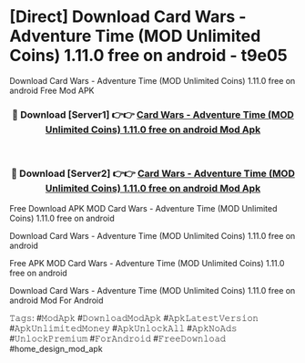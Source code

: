 # [Direct] Download Card Wars - Adventure Time (MOD Unlimited Coins) 1.11.0 free on android - t9e05
Download Card Wars - Adventure Time (MOD Unlimited Coins) 1.11.0 free on android Free Mod APK

<div align="center">
<h3>🔴 Download [Server1] 👉👉 <a href="https://apk-comot.site?title=Card_Wars_-_Adventure_Time_(MOD_Unlimited_Coins)_1.11.0_free_on_android">Card Wars - Adventure Time (MOD Unlimited Coins) 1.11.0 free on android Mod Apk</a></h3><br>

<h3>🔴 Download [Server2] 👉👉 <a href="https://apk-comot.site?title=Card_Wars_-_Adventure_Time_(MOD_Unlimited_Coins)_1.11.0_free_on_android">Card Wars - Adventure Time (MOD Unlimited Coins) 1.11.0 free on android Mod Apk</a></h3>
</div>


Free Download APK MOD Card Wars - Adventure Time (MOD Unlimited Coins) 1.11.0 free on android

Download Card Wars - Adventure Time (MOD Unlimited Coins) 1.11.0 free on android 

Free APK MOD Card Wars - Adventure Time (MOD Unlimited Coins) 1.11.0 free on android 

Download Card Wars - Adventure Time (MOD Unlimited Coins) 1.11.0 free on android Mod For Android

𝚃𝚊𝚐𝚜: #𝙼𝚘𝚍𝙰𝚙𝚔 #𝙳𝚘𝚠𝚗𝚕𝚘𝚊𝚍𝙼𝚘𝚍𝙰𝚙𝚔 #𝙰𝚙𝚔𝙻𝚊𝚝𝚎𝚜𝚝𝚅𝚎𝚛𝚜𝚒𝚘𝚗 #𝙰𝚙𝚔𝚄𝚗𝚕𝚒𝚖𝚒𝚝𝚎𝚍𝙼𝚘𝚗𝚎𝚢 #𝙰𝚙𝚔𝚄𝚗𝚕𝚘𝚌𝚔𝙰𝚕𝚕 #𝙰𝚙𝚔𝙽𝚘𝙰𝚍𝚜 #𝚄𝚗𝚕𝚘𝚌𝚔𝙿𝚛𝚎𝚖𝚒𝚞𝚖 #𝙵𝚘𝚛𝙰𝚗𝚍𝚛𝚘𝚒𝚍 #𝙵𝚛𝚎𝚎𝙳𝚘𝚠𝚗𝚕𝚘𝚊𝚍 #home_design_mod_apk